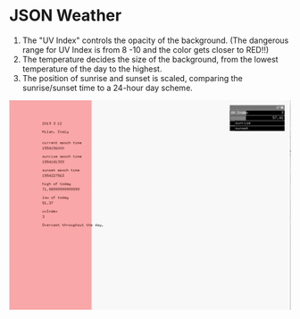 # JSON Weather

1. The "UV Index" controls the opacity of the background. (The dangerous range for UV Index is from 8 -10 and the color gets closer to RED!!)
2. The temperature decides the size of the background, from the lowest temperature of the day to the highest.
3. The position of sunrise and sunset is scaled, comparing the sunrise/sunset time to a 24-hour day scheme.

![Demo](milanApi.gif)

